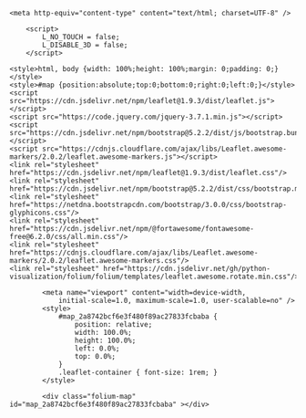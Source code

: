 <!DOCTYPE html>
<html>
<head>
    
    <meta http-equiv="content-type" content="text/html; charset=UTF-8" />
    
        <script>
            L_NO_TOUCH = false;
            L_DISABLE_3D = false;
        </script>
    
    <style>html, body {width: 100%;height: 100%;margin: 0;padding: 0;}</style>
    <style>#map {position:absolute;top:0;bottom:0;right:0;left:0;}</style>
    <script src="https://cdn.jsdelivr.net/npm/leaflet@1.9.3/dist/leaflet.js"></script>
    <script src="https://code.jquery.com/jquery-3.7.1.min.js"></script>
    <script src="https://cdn.jsdelivr.net/npm/bootstrap@5.2.2/dist/js/bootstrap.bundle.min.js"></script>
    <script src="https://cdnjs.cloudflare.com/ajax/libs/Leaflet.awesome-markers/2.0.2/leaflet.awesome-markers.js"></script>
    <link rel="stylesheet" href="https://cdn.jsdelivr.net/npm/leaflet@1.9.3/dist/leaflet.css"/>
    <link rel="stylesheet" href="https://cdn.jsdelivr.net/npm/bootstrap@5.2.2/dist/css/bootstrap.min.css"/>
    <link rel="stylesheet" href="https://netdna.bootstrapcdn.com/bootstrap/3.0.0/css/bootstrap-glyphicons.css"/>
    <link rel="stylesheet" href="https://cdn.jsdelivr.net/npm/@fortawesome/fontawesome-free@6.2.0/css/all.min.css"/>
    <link rel="stylesheet" href="https://cdnjs.cloudflare.com/ajax/libs/Leaflet.awesome-markers/2.0.2/leaflet.awesome-markers.css"/>
    <link rel="stylesheet" href="https://cdn.jsdelivr.net/gh/python-visualization/folium/folium/templates/leaflet.awesome.rotate.min.css"/>
    
            <meta name="viewport" content="width=device-width,
                initial-scale=1.0, maximum-scale=1.0, user-scalable=no" />
            <style>
                #map_2a8742bcf6e3f480f89ac27833fcbaba {
                    position: relative;
                    width: 100.0%;
                    height: 100.0%;
                    left: 0.0%;
                    top: 0.0%;
                }
                .leaflet-container { font-size: 1rem; }
            </style>
        
</head>
<body>
    
    
            <div class="folium-map" id="map_2a8742bcf6e3f480f89ac27833fcbaba" ></div>
        
</body>
<script>
    
    
            var map_2a8742bcf6e3f480f89ac27833fcbaba = L.map(
                "map_2a8742bcf6e3f480f89ac27833fcbaba",
                {
                    center: [1.3240737824142292, 103.81136140422713],
                    crs: L.CRS.EPSG3857,
                    ...{
  "zoom": 12,
  "zoomControl": true,
  "preferCanvas": false,
}

                }
            );

            

        
    
            var tile_layer_f8d9f2138c54091fef9f0c5a6b70855e = L.tileLayer(
                "https://tile.openstreetmap.org/{z}/{x}/{y}.png",
                {
  "minZoom": 0,
  "maxZoom": 19,
  "maxNativeZoom": 19,
  "noWrap": false,
  "attribution": "\u0026copy; \u003ca href=\"https://www.openstreetmap.org/copyright\"\u003eOpenStreetMap\u003c/a\u003e contributors",
  "subdomains": "abc",
  "detectRetina": false,
  "tms": false,
  "opacity": 1,
}

            );
        
    
            tile_layer_f8d9f2138c54091fef9f0c5a6b70855e.addTo(map_2a8742bcf6e3f480f89ac27833fcbaba);
        
    
            var feature_group_bff32d1286463d9e4f3a530fa85bf5b7 = L.featureGroup(
                {
}
            );
        
    
            feature_group_bff32d1286463d9e4f3a530fa85bf5b7.addTo(map_2a8742bcf6e3f480f89ac27833fcbaba);
        
</script>
</html>
